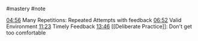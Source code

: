 #mastery #note

[04:56](https://www.youtube.com/watch?v=5eW6Eagr9XA&t=296s) Many Repetitions: Repeated Attempts with feedback
[06:52](https://www.youtube.com/watch?v=5eW6Eagr9XA&t=412s) Valid Environment
[11:23](https://www.youtube.com/watch?v=5eW6Eagr9XA&t=683s) Timely Feedback
[13:46](https://www.youtube.com/watch?v=5eW6Eagr9XA&t=826s) [[Deliberate Practice]]: Don't get too comfortable